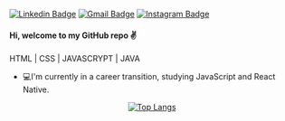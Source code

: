 [![Linkedin Badge](https://img.shields.io/badge/-evertonantunes-blue?style=flat-square&logo=Linkedin&logoColor=white&link=https://www.linkedin.com/in/everton-antunes-bezerra-80279961/)](https://www.linkedin.com/in/everton-antunes-bezerra-80279961/)
[![Gmail Badge](https://img.shields.io/badge/-evertonab.dev@gmail.com-c14438?style=flat-square&logo=Gmail&logoColor=white&link=mailto:evertonab.dev@gmail.com)](mailto:evertonab.dev@gmail.com)
[![Instagram Badge](https://img.shields.io/badge/instagram-%23E4405F.svg?&style=flat-square&logo=instagram&logoColor=white)](https://www.instagram.com/evertonab)

#### Hi, welcome to my GitHub repo ✌️

HTML | CSS | JAVASCRYPT | JAVA

- 💻I'm currently in a career transition, studying JavaScript and React Native.

<div align="center">
  
[![Top Langs](https://github-readme-stats.vercel.app/api/top-langs/?username=evertonab28&layout=compact&theme=dracula)](https://github.com/anuraghazra/github-readme-stats)

</div>
